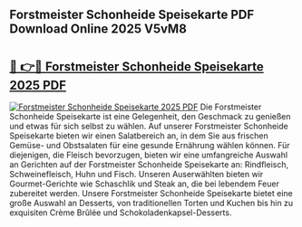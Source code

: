 ## Forstmeister Schonheide Speisekarte PDF Download Online 2025 V5vM8

# <h2><a href="http://gcb35k2.nevu.top/?p=Forstmeister+Schonheide+Speisekarte">🔗 👉🔴 Forstmeister Schonheide Speisekarte 2025 PDF</a></h2>

[![Forstmeister Schonheide Speisekarte 2025 PDF](https://i.imgur.com/dBaPXMq.png)](http://gcb35k2.nevu.top/?p=Forstmeister+Schonheide+Speisekarte)
Die Forstmeister Schonheide Speisekarte ist eine Gelegenheit, den Geschmack zu genießen und etwas für sich selbst zu wählen. Auf unserer Forstmeister Schonheide Speisekarte bieten wir einen Salatbereich an, in dem Sie aus frischen Gemüse- und Obstsalaten für eine gesunde Ernährung wählen können. Für diejenigen, die Fleisch bevorzugen, bieten wir eine umfangreiche Auswahl an Gerichten auf der Forstmeister Schonheide Speisekarte an: Rindfleisch, Schweinefleisch, Huhn und Fisch. Unseren Auserwählten bieten wir Gourmet-Gerichte wie Schaschlik und Steak an, die bei lebendem Feuer zubereitet werden. Unsere Forstmeister Schonheide Speisekarte bietet eine große Auswahl an Desserts, von traditionellen Torten und Kuchen bis hin zu exquisiten Crème Brûlée und Schokoladenkapsel-Desserts.
